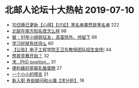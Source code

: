 # 北邮人论坛十大热帖 2019-07-10

- [10日晚已更新【心得】【讨论】黑名单果然是黑名单](https://bbs.byr.cn/article/StudyShare/191534) 222
- [北邮在南方知名度怎么样](https://bbs.byr.cn/article/Job/2039750) 98
- [替：91年小姐姐征友，高富除外，帅留下](https://bbs.byr.cn/article/Friends/1931421) 66
- [学习好就有优待么](https://bbs.byr.cn/article/Talking/6134520) 60
- [【公告】电子工程学院王卫东教授团队招生宣传!](https://bbs.byr.cn/article/AimGraduate/1170942) 44
- [熬夜竞赛开始？](https://bbs.byr.cn/article/Beauty/328136) 32
- [求…PhD position…](https://bbs.byr.cn/article/GoAbroad/365184) 31
- [便利蜂的草莓乳酪蛋糕](https://bbs.byr.cn/article/Food/503038) 27
- [一个小小的预言](https://bbs.byr.cn/article/Picture/3244784) 21
- [新入职 有些疑问和火燥【求分析】](https://bbs.byr.cn/article/WorkLife/1126039) 18


